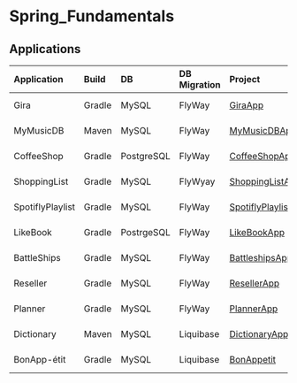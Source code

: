 # Spring_Fundamentals


## Applications

Application|Build|DB|DB Migration|Project|Description|Date
:-|:-|:-|:-|:-|:-|:-
Gira|Gradle|MySQL|FlyWay|[GiraApp](https://github.com/andy489/Spring_Fundamentals/tree/main/Applications/2020-08-12%20GiraApp/GiraApp)|[GiraApp](https://github.com/andy489/Spring_Fundamentals/blob/main/Applications/2020-08-12%20GiraApp/2020-08-12%20GiraApp%20desc.pdf)|2020-08-12
MyMusicDB|Maven|MySQL|FlyWay|[MyMusicDBApp](https://github.com/andy489/Spring_Fundamentals/tree/main/Applications/2021-02-21%20MyMusicDBApp/MyMusicDBApp)|[MyMusicDBApp](https://github.com/andy489/Spring_Fundamentals/blob/main/Applications/2021-02-21%20MyMusicDBApp/2021-02-21%20MyMusicDBApp%20desc.pdf)|2021-02-21
CoffeeShop|Gradle|PostgreSQL|FlyWay|[CoffeeShopApp](https://github.com/andy489/Spring_Fundamentals/tree/main/Applications/2021-04-07%20CoffeeShopApp/CoffeeShopApp)|[CoffeeShopApp](https://github.com/andy489/Spring_Fundamentals/blob/main/Applications/2021-04-07%20CoffeeShopApp/2021-04-07%20CoffeeShopApp%20desc.pdf)|2021-04-07
ShoppingList|Gradle|MySQL|FlyWyay|[ShoppingListApp](https://github.com/andy489/Spring_Fundamentals/tree/main/Applications/2021-12-15%20ShoppingListApp/ShoppingListApp)|[ShoppingListApp](https://github.com/andy489/Spring_Fundamentals/blob/main/Applications/2021-12-15%20ShoppingListApp/2021-12-15%20ShoppingListApp%20desc.pdf)|2021-12-15
SpotiflyPlaylist|Gradle|MySQL|FlyWay|[SpotiflyPlaylistApp](https://github.com/andy489/Spring_Fundamentals/tree/main/Applications/2022-06-25%20SpotiflyApp/SpotiflyApp)|[SpotiflyPlaylistApp](https://github.com/andy489/Spring_Fundamentals/blob/main/Applications/2022-06-25%20SpotiflyApp/2022-06-25%20SpotiflyPlaylistApp%20desc.pdf)|2022-06-25
LikeBook|Gradle|PostrgeSQL|FlyWay|[LikeBookApp](https://github.com/andy489/Spring_Fundamentals/tree/main/Applications/2022-08-17%20LikeBookApp/LikeBookApp)|[LikeBookApp](https://github.com/andy489/Spring_Fundamentals/blob/main/Applications/2022-08-17%20LikeBookApp/2022-08-17%20LikeBookApp%20desc.pdf)|2022-08-17
BattleShips|Gradle|MySQL|FlyWay|[BattleshipsApp](https://github.com/andy489/Spring_Fundamentals/tree/main/Applications/2023-02-08%20BattleshipsApp/BattleshipsApp)|[BattleshipsApp](https://github.com/andy489/Spring_Fundamentals/blob/main/Applications/2023-02-08%20BattleshipsApp/2023-02-08%20BattleshipsApp%20desc.pdf)|2023-02-08
Reseller|Gradle|MySQL|FlyWay|[ResellerApp](https://github.com/andy489/Spring_Fundamentals/tree/main/Applications/2023-02-18%20ResellerApp/ResellerApp)|[ResellerApp](https://github.com/andy489/Spring_Fundamentals/blob/main/Applications/2023-02-18%20ResellerApp/2023-02-18%20ResellerApp%20desc.pdf)|2023-02-18
Planner|Gradle|MySQL|FlyWay|[PlannerApp](https://github.com/andy489/Spring_Fundamentals/tree/main/Applications/2023-04-13%20PlannerApp/PlannerApp)|[PlannerApp](https://github.com/andy489/Spring_Fundamentals/blob/main/Applications/2023-04-13%20PlannerApp/2023-04-18%20PlannerApp%20desc.pdf)|2023-04-13
Dictionary|Maven|MySQL|Liquibase|[DictionaryApp](https://github.com/andy489/Spring_Fundamentals/tree/main/Applications/2023-10-21%20DictionaryApp/DictionaryApp)|[DictioonaryApp](https://github.com/andy489/Spring_Fundamentals/blob/main/Applications/2023-10-21%20DictionaryApp/2023-10-21%20DictionaryApp%20desc.pdf)|2023-10-21
BonApp-étit|Gradle|MySQL|Liquibase|[BonAppetit](https://github.com/andy489/Spring_Fundamentals/tree/main/Applications/2023-12-14%20BonAppetit/BonAppetit)|[DictioonaryApp](https://github.com/andy489/Spring_Fundamentals/blob/main/Applications/2023-12-14%20BonAppetit/2023-12-14%20BonAppetit%20desc.pdf)|2023-12-14

